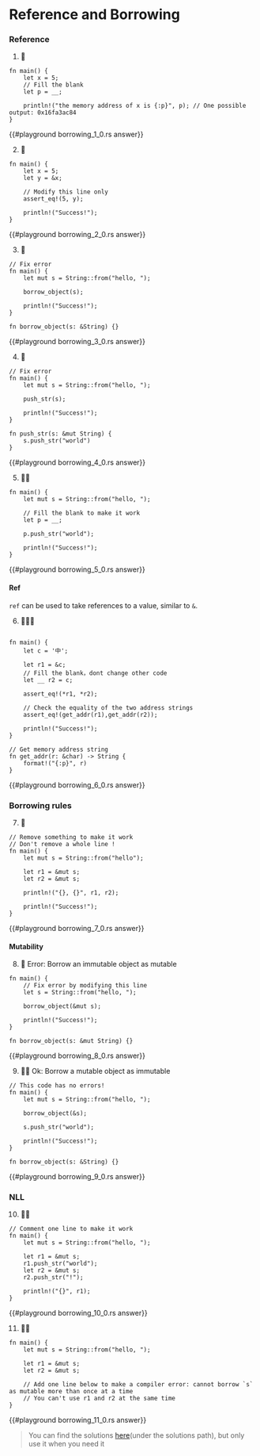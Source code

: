 # Reference and Borrowing

### Reference

1. 🌟

```rust,editable
fn main() {
    let x = 5;
    // Fill the blank
    let p = __;

    println!("the memory address of x is {:p}", p); // One possible output: 0x16fa3ac84
}
```

{{#playground borrowing_1_0.rs answer}}

2. 🌟

```rust,editable
fn main() {
    let x = 5;
    let y = &x;

    // Modify this line only
    assert_eq!(5, y);

    println!("Success!");
}
```

{{#playground borrowing_2_0.rs answer}}

3. 🌟

```rust,editable
// Fix error
fn main() {
    let mut s = String::from("hello, ");

    borrow_object(s);

    println!("Success!");
}

fn borrow_object(s: &String) {}
```

{{#playground borrowing_3_0.rs answer}}

4. 🌟

```rust,editable
// Fix error
fn main() {
    let mut s = String::from("hello, ");

    push_str(s);

    println!("Success!");
}

fn push_str(s: &mut String) {
    s.push_str("world")
}
```

{{#playground borrowing_4_0.rs answer}}

5. 🌟🌟

```rust,editable
fn main() {
    let mut s = String::from("hello, ");

    // Fill the blank to make it work
    let p = __;

    p.push_str("world");

    println!("Success!");
}
```

{{#playground borrowing_5_0.rs answer}}

#### Ref

`ref` can be used to take references to a value, similar to `&`.

6. 🌟🌟🌟

```rust,editable

fn main() {
    let c = '中';

    let r1 = &c;
    // Fill the blank，dont change other code
    let __ r2 = c;

    assert_eq!(*r1, *r2);

    // Check the equality of the two address strings
    assert_eq!(get_addr(r1),get_addr(r2));

    println!("Success!");
}

// Get memory address string
fn get_addr(r: &char) -> String {
    format!("{:p}", r)
}
```

{{#playground borrowing_6_0.rs answer}}

### Borrowing rules

7. 🌟

```rust,editable
// Remove something to make it work
// Don't remove a whole line !
fn main() {
    let mut s = String::from("hello");

    let r1 = &mut s;
    let r2 = &mut s;

    println!("{}, {}", r1, r2);

    println!("Success!");
}
```

{{#playground borrowing_7_0.rs answer}}

#### Mutability

8. 🌟 Error: Borrow an immutable object as mutable

```rust,editable
fn main() {
    // Fix error by modifying this line
    let s = String::from("hello, ");

    borrow_object(&mut s);

    println!("Success!");
}

fn borrow_object(s: &mut String) {}
```

{{#playground borrowing_8_0.rs answer}}

9. 🌟🌟 Ok: Borrow a mutable object as immutable

```rust,editable
// This code has no errors!
fn main() {
    let mut s = String::from("hello, ");

    borrow_object(&s);

    s.push_str("world");

    println!("Success!");
}

fn borrow_object(s: &String) {}
```

{{#playground borrowing_9_0.rs answer}}

### NLL

10. 🌟🌟

```rust,editable
// Comment one line to make it work
fn main() {
    let mut s = String::from("hello, ");

    let r1 = &mut s;
    r1.push_str("world");
    let r2 = &mut s;
    r2.push_str("!");

    println!("{}", r1);
}
```

{{#playground borrowing_10_0.rs answer}}

11. 🌟🌟

```rust,editable
fn main() {
    let mut s = String::from("hello, ");

    let r1 = &mut s;
    let r2 = &mut s;

    // Add one line below to make a compiler error: cannot borrow `s` as mutable more than once at a time
    // You can't use r1 and r2 at the same time
}
```

{{#playground borrowing_11_0.rs answer}}

> You can find the solutions [here](https://github.com/sunface/rust-by-practice)(under the solutions path), but only use it when you need it
